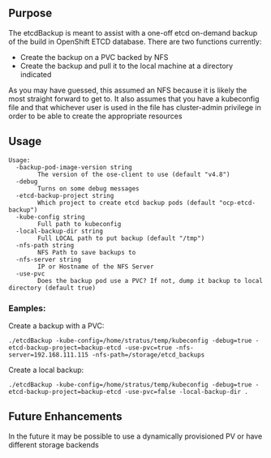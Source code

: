 ## Purpose

The etcdBackup is meant to assist with a one-off etcd on-demand backup of the build in OpenShift ETCD database. There are two functions currently:
* Create the backup on a PVC backed by NFS
* Create the backup and pull it to the local machine at a directory indicated

As you may have guessed, this assumed an NFS because it is likely the most straight forward to get to. It also assumes that you have a kubeconfig file and that whichever user is used in the file has cluster-admin privilege in order to be able to create the appropriate resources

## Usage

```
Usage:
  -backup-pod-image-version string
        The version of the ose-client to use (default "v4.8")
  -debug
        Turns on some debug messages
  -etcd-backup-project string
        Which project to create etcd backup pods (default "ocp-etcd-backup")
  -kube-config string
        Full path to kubeconfig
  -local-backup-dir string
        Full LOCAL path to put backup (default "/tmp")
  -nfs-path string
        NFS Path to save backups to
  -nfs-server string
        IP or Hostname of the NFS Server
  -use-pvc
        Does the backup pod use a PVC? If not, dump it backup to local directory (default true)
```

### Eamples:

Create a backup with a PVC:

```
./etcdBackup -kube-config=/home/stratus/temp/kubeconfig -debug=true -etcd-backup-project=backup-etcd -use-pvc=true -nfs-server=192.168.111.115 -nfs-path=/storage/etcd_backups
```

Create a local backup:
```
./etcdBackup -kube-config=/home/stratus/temp/kubeconfig -debug=true -etcd-backup-project=backup-etcd -use-pvc=false -local-backup-dir .
```


## Future Enhancements

In the future it may be possible to use a dynamically provisioned PV or have different storage backends

